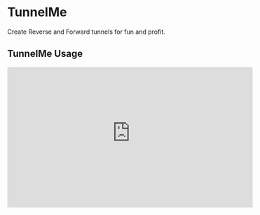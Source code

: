 # TunnelMe
Create Reverse and Forward tunnels for fun and profit.

## TunnelMe Usage

<iframe width="560px" height="320px" allowfullscreen="true" allow="autoplay *" title="JavaFX TunnelMe2" src="https://redwoods.us-west-2.instructuremedia.com/embed/de640adc-6cbf-4110-90dd-e7a177bff224" frameborder="0"></iframe>
